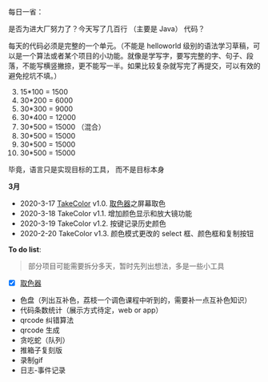 每日一省：

是否为进大厂努力了？今天写了几百行 （主要是 Java） 代码？

每天的代码必须是完整的一个单元。（不能是 helloworld 级别的语法学习草稿，可以是一个算法或者某个项目的小功能。就像是学写字，要写完整的字、句子、段落，不能写横竖撇捺，更不能写一半。如果比较复杂就写完了再提交，可以有效的避免挖坑不填。）

3. 15*100 = 1500
4. 30*200 = 6000
5. 30*300 = 9000
6. 30*400 = 12000
7. 30*500 = 15000 （混合）
8. 30*500 = 15000
9. 30*500 = 15000
10. 30*500 = 15000

毕竟，语言只是实现目标的工具， 而不是目标本身 

**3月**

- 2020-3-17 [TakeColor](https://github.com/onionc/Arava/tree/master/TakeColor) v1.0. [取色器](https://github.com/onionc/Arava/blob/master/TakeColor/TakeColor.md)之屏幕取色
- 2020-3-18 TakeColor v1.1. 增加颜色显示和放大镜功能
- 2020-3-19 TakeColor v1.2. 按键记录历史颜色
- 2020-2-20 TakeColor v1.3. 颜色模式更改的 select 框、颜色框和复制按钮





**To do list**:

> 部分项目可能需要拆分多天，暂时先列出想法，多是一些小工具

- [x] [取色器](https://github.com/onionc/Arava/tree/master/TakeColor)
- 色盘（列出互补色，荔枝一个调色课程中听到的，需要补一点互补色知识）
- 代码条数统计（展示方式待定，web or app）
- qrcode 纠错算法
- qrcode 生成
- 贪吃蛇（队列）
- 推箱子复刻版
- 录制gif
- 日志-事件记录

